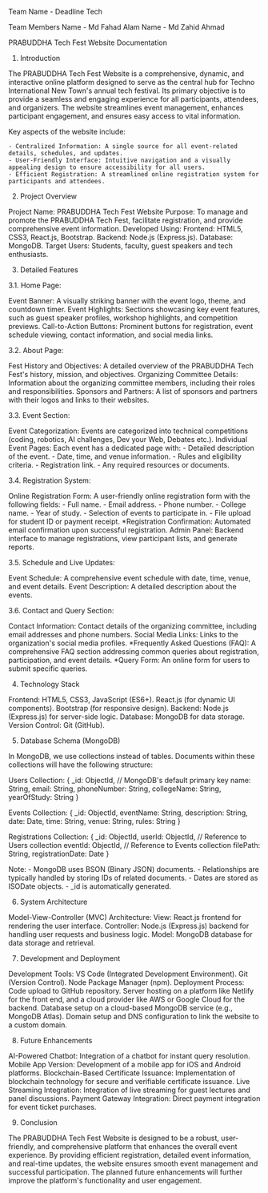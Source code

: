 Team Name - Deadline Tech

Team Members
Name - Md Fahad Alam
Name - Md Zahid Ahmad

PRABUDDHA Tech Fest Website Documentation

1. Introduction

The PRABUDDHA Tech Fest Website is a comprehensive, dynamic, and interactive online platform designed to serve as the central hub for Techno International New Town's annual tech festival. Its primary objective is to provide a seamless and engaging experience for all participants, attendees, and organizers. The website streamlines event management, enhances participant engagement, and ensures easy access to vital information.

Key aspects of the website include:

	- Centralized Information: A single source for all event-related details, schedules, and updates.
	- User-Friendly Interface: Intuitive navigation and a visually appealing design to ensure accessibility for all users.
	- Efficient Registration: A streamlined online registration system for participants and attendees.

2. Project Overview

Project Name: PRABUDDHA Tech Fest Website
Purpose: To manage and promote the PRABUDDHA Tech Fest, facilitate registration, and provide comprehensive event information.
Developed Using:
    Frontend: HTML5, CSS3, React.js, Bootstrap.
    Backend: Node.js (Express.js).
    Database: MongoDB.
Target Users: Students, faculty, guest speakers and tech enthusiasts.

3. Detailed Features

3.1. Home Page:

Event Banner: A visually striking banner with the event logo, theme, and countdown timer.
Event Highlights: Sections showcasing key event features, such as guest speaker profiles, workshop highlights, and competition previews.
Call-to-Action Buttons: Prominent buttons for registration, event schedule viewing, contact information, and social media links.

3.2. About Page:

Fest History and Objectives: A detailed overview of the PRABUDDHA Tech Fest's history, mission, and objectives.
Organizing Committee Details: Information about the organizing committee members, including their roles and responsibilities.
Sponsors and Partners: A list of sponsors and partners with their logos and links to their websites.

3.3. Event Section:

Event Categorization: Events are categorized into technical competitions (coding, robotics, AI challenges, Dev your Web, Debates etc.).
Individual Event Pages: Each event has a dedicated page with:
    - Detailed description of the event.
    - Date, time, and venue information.
    - Rules and eligibility criteria.
    - Registration link.
    - Any required resources or documents.

3.4. Registration System:

Online Registration Form: A user-friendly online registration form with the following fields:
    - Full name.
    - Email address.
    - Phone number.
    - College name.
    - Year of study.
    - Selection of events to participate in.
    - File upload for student ID or payment receipt.
*Registration Confirmation: Automated email confirmation upon successful registration.
Admin Panel: Backend interface to manage registrations, view participant lists, and generate reports.

3.5. Schedule and Live Updates:

Event Schedule: A comprehensive event schedule with date, time, venue, and event details.
Event Description: A detailed description about the  events.

3.6. Contact and Query Section:

Contact Information: Contact details of the organizing committee, including email addresses and phone numbers.
Social Media Links: Links to the organization's social media profiles.
*Frequently Asked Questions (FAQ): A comprehensive FAQ section addressing common queries about registration, participation, and event details.
*Query Form: An online form for users to submit specific queries.

4. Technology Stack

Frontend:
    HTML5, CSS3, JavaScript (ES6+).
    React.js (for dynamic UI components).
    Bootstrap (for responsive design).
Backend:
    Node.js (Express.js) for server-side logic.
Database:
    MongoDB for data storage.
Version Control:
    Git (GitHub).

5. Database Schema (MongoDB)

In MongoDB, we use collections instead of tables. Documents within these collections will have the following structure:

Users Collection:
    {
        _id: ObjectId, // MongoDB's default primary key
        name: String,
        email: String,
        phoneNumber: String,
        collegeName: String,
        yearOfStudy: String
    }

Events Collection:
    {
        _id: ObjectId,
        eventName: String,
        description: String,
        date: Date,
        time: String,
        venue: String,
        rules: String
    }

Registrations Collection:
    {
        _id: ObjectId,
        userId: ObjectId, // Reference to Users collection
        eventId: ObjectId, // Reference to Events collection
        filePath: String,
        registrationDate: Date
    }

Note:
    - MongoDB uses BSON (Binary JSON) documents.
    - Relationships are typically handled by storing IDs of related documents.
    - Dates are stored as ISODate objects.
    - _id is automatically generated.

6. System Architecture

Model-View-Controller (MVC) Architecture:
    View: React.js frontend for rendering the user interface.
    Controller: Node.js (Express.js) backend for handling user requests and business logic.
    Model: MongoDB database for data storage and retrieval.

7. Development and Deployment

Development Tools:
    VS Code (Integrated Development Environment).
    Git (Version Control).
    Node Package Manager (npm).
Deployment Process:
    Code upload to GitHub repository.
    Server hosting on a platform like Netlify for the front end, and a cloud provider like AWS or Google Cloud for the backend.
    Database setup on a cloud-based MongoDB service (e.g., MongoDB Atlas).
    Domain setup and DNS configuration to link the website to a custom domain.

8. Future Enhancements

AI-Powered Chatbot: Integration of a chatbot for instant query resolution.
Mobile App Version: Development of a mobile app for iOS and Android platforms.
Blockchain-Based Certificate Issuance: Implementation of blockchain technology for secure and verifiable certificate issuance.
Live Streaming Integration: Integration of live streaming for guest lectures and panel discussions.
Payment Gateway Integration: Direct payment integration for event ticket purchases.

9. Conclusion

The PRABUDDHA Tech Fest Website is designed to be a robust, user-friendly, and comprehensive platform that enhances the overall event experience. By providing efficient registration, detailed event information, and real-time updates, the website ensures smooth event management and successful participation. The planned future enhancements will further improve the platform's functionality and user engagement.
